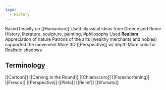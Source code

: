 ```yaml
---
tags:
  - history
---
```

Based heavily on [[Humanism]]
Used classical ideas from Greece and Rome
History, literature, sculpture, painting, #philosophy
Used **Realism**
Appreciation of nature
Patrons of the arts (wealthy merchants and nobles) supported the movement
More 3D [[Perspective]] w/ depth
More colorful
Realistic shadows
## Terminology
[[Cartoon]]
[[Carving in the Round]]
[[Chiaroscuro]]
[[Foreshortening]]
[[Fresco]]
[[Perspective]]
[[Pieta]]
[[Relief]]
[[Sfumato]]
